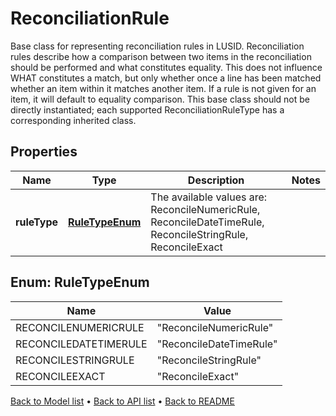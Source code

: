

# ReconciliationRule

Base class for representing reconciliation rules in LUSID. Reconciliation rules describe how a comparison between two items in the reconciliation should be performed and what constitutes equality. This does not influence WHAT constitutes a match, but only whether once a line has been matched whether an item within it matches another item. If a rule is not given for an item, it will default to equality comparison. This base class should not be directly instantiated; each supported ReconciliationRuleType has a corresponding inherited class.

## Properties

| Name | Type | Description | Notes |
|------------ | ------------- | ------------- | -------------|
|**ruleType** | [**RuleTypeEnum**](#RuleTypeEnum) | The available values are: ReconcileNumericRule, ReconcileDateTimeRule, ReconcileStringRule, ReconcileExact |  |



## Enum: RuleTypeEnum

| Name | Value |
|---- | -----|
| RECONCILENUMERICRULE | &quot;ReconcileNumericRule&quot; |
| RECONCILEDATETIMERULE | &quot;ReconcileDateTimeRule&quot; |
| RECONCILESTRINGRULE | &quot;ReconcileStringRule&quot; |
| RECONCILEEXACT | &quot;ReconcileExact&quot; |



[Back to Model list](../README.md#documentation-for-models) &#8226; [Back to API list](../README.md#documentation-for-api-endpoints) &#8226; [Back to README](../README.md)


